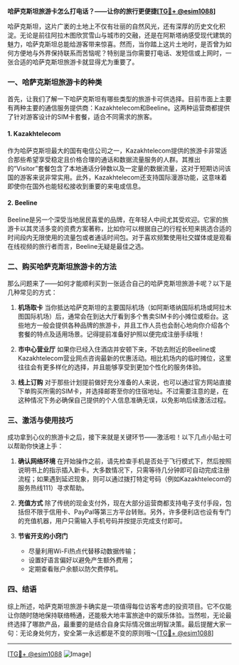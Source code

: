 **哈萨克斯坦旅游卡怎么打电话？——让你的旅行更便捷[[TG💪+ @esim1088](https://t.me/s/esim1088)]**

哈萨克斯坦，这片广袤的土地上不仅有壮丽的自然风光，还有深厚的历史文化积淀。无论是前往阿拉木图欣赏雪山与城市的交融，还是在阿斯塔纳感受现代建筑的魅力，哈萨克斯坦总能给游客带来惊喜。然而，当你踏上这片土地时，是否曾为如何方便地与外界保持联系而苦恼呢？特别是当你需要打电话、发短信或上网时，一张合适的哈萨克斯坦旅游卡就显得尤为重要了。

### 一、哈萨克斯坦旅游卡的种类

首先，让我们了解一下哈萨克斯坦有哪些类型的旅游卡可供选择。目前市面上主要有两种主要的通信服务提供商：Kazakhtelecom和Beeline。这两种运营商都提供了针对游客设计的SIM卡套餐，适合不同需求的旅客。

#### 1. Kazakhtelecom
作为哈萨克斯坦最大的国有电信公司之一，Kazakhtelecom提供的旅游卡非常适合那些希望享受稳定且价格合理的通话和数据流量服务的人群。其推出的“Visitor”套餐包含了本地通话分钟数以及一定量的数据流量，这对于短期访问该国的游客来说非常实用。此外，Kazakhtelecom还支持国际漫游功能，这意味着即使你在国外也能轻松接收到重要的来电或信息。

#### 2. Beeline
Beeline是另一个深受当地居民喜爱的品牌，在年轻人中间尤其受欢迎。它家的旅游卡以其灵活多变的资费方案著称，比如你可以根据自己的行程长短来挑选合适的时间段内无限使用的流量包或者通话时间包。对于喜欢频繁使用社交媒体或是观看在线视频的旅行者而言，Beeline无疑是最佳之选。

### 二、购买哈萨克斯坦旅游卡的方法

那么问题来了——如何才能顺利买到一张适合自己的哈萨克斯坦旅游卡呢？以下是几种常见的方式：

1. **机场取卡**
   当你抵达哈萨克斯坦的主要国际机场（如阿斯塔纳国际机场或阿拉木图国际机场）后，通常会在到达大厅看到多个售卖SIM卡的小摊位或柜台。这些地方一般会提供各种品牌的旅游卡，并且工作人员也会耐心地向你介绍各个套餐的特点及适用场景。记得提前准备好护照以便完成注册手续哦！

2. **市中心营业厅**
   如果你已经入住酒店并安顿下来，不妨去附近的Beeline或Kazakhtelecom营业网点咨询最新的优惠活动。相比机场内的临时摊位，这里往往会有更多样化的选择，并且能够享受到更加个性化的服务体验。

3. **线上订购**
   对于那些计划提前做好充分准备的人来说，也可以通过官方网站直接下单购买所需的SIM卡，并选择邮寄至你的住宿地址。不过需要注意的是，在这种情况下务必确保自己提供的个人信息准确无误，以免影响后续激活过程。

### 三、激活与使用技巧

成功拿到心仪的旅游卡之后，接下来就是关键环节——激活啦！以下几点小贴士可以帮助你快速上手：

1. **确认网络环境**
   在开始操作之前，请先检查手机是否处于飞行模式下，然后按照说明书上的指示插入新卡。大多数情况下，只需等待几分钟即可自动完成注册流程；如果遇到延迟现象，则可以通过拨打特定号码（例如Kazakhtelecom的服务热线111）寻求帮助。

2. **充值方式**
   除了传统的现金支付外，现在大部分运营商都支持电子支付手段，包括但不限于信用卡、PayPal等第三方平台转账。另外，许多便利店也设有专门的充值机器，用户只需输入手机号码并按提示完成支付即可。

3. **节省开支的小窍门**
   - 尽量利用Wi-Fi热点代替移动数据传输；
   - 设置好语言偏好以避免产生额外费用；
   - 定期查看账户余额以防欠费停机。

### 四、结语

综上所述，哈萨克斯坦旅游卡确实是一项值得每位访客考虑的投资项目。它不仅能让你随时随地保持联络畅通，还能极大地丰富旅途中的娱乐体验。当然啦，无论最终选择了哪款产品，最重要的是结合自身实际情况做出明智决策。最后提醒大家一句：无论身处何方，安全第一永远都是不变的原则哦～[[TG💪+ @esim1088](https://t.me/s/esim1088)]

---

[[TG💪+ @esim1088](https://t.me/s/esim1088) ![Image](https://i.postimg.cc/4NQfJmqS/Snipaste-2025-05-13-00-14-12.png)]